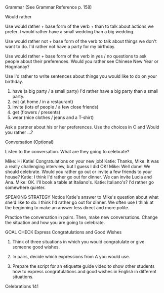 Grammar (See Grammar Reference p. 158)

Would rather

Use would rather + base form of the verb + than to talk about actions we prefer.
I would rather have a small wedding than a big wedding.

Use would rather not + base form of the verb to talk about things we don't want to do.
I'd rather not have a party for my birthday.

Use would rather + base form of the verb in yes / no questions to ask people about their preferences.
Would you rather see Chinese New Year or Hogmanay?

Use I'd rather to write sentences about things you would like to do on your birthday.
1. have (a big party / a small party) I'd rather have a big party than a small party.
2. eat (at home / in a restaurant)
3. invite (lots of people / a few close friends)
4. get (flowers / presents)
5. wear (nice clothes / jeans and a T-shirt)

Ask a partner about his or her preferences. Use the choices in C and Would you rather ...?

Conversation (Optional)

Listen to the conversation. What are they going to celebrate?

Mike: Hi Katie! Congratulations on your new job!
Katie: Thanks, Mike. It was a really challenging interview, but I guess I did OK!
Mike: Well done! We should celebrate. Would you rather go out or invite a few friends to your house?
Katie: I think I'd rather go out for dinner. We can invite Lucia and Ana.
Mike: OK. I'll book a table at Italiano's.
Katie: Italiano's? I'd rather go somewhere quieter.

SPEAKING STRATEGY
Notice Katie's answer to Mike's question about what she'd like to do: I think I'd rather go out for dinner. We often use I think at the beginning to make an answer less direct and more polite.

Practice the conversation in pairs. Then, make new conversations. Change the situation and how you are going to celebrate.

GOAL CHECK
Express Congratulations and Good Wishes

1. Think of three situations in which you would congratulate or give someone good wishes.

2. In pairs, decide which expressions from A you would use.

3. Prepare the script for an etiquette guide video to show other students how to express congratulations and good wishes in English in different situations.

Celebrations 141